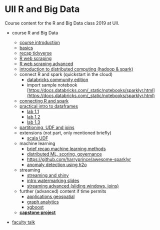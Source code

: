 # UII R and Big Data

Course content for the R and Big Data class 2019 at UII.

- course R and Big Data
	- [course introduction](https://docs.google.com/presentation/d/1Janow5MBlnGeDYByCfscHlnpRBeZad_F7ZpRWOiCjRM/edit?usp=sharing)
	- [basics](https://docs.google.com/presentation/d/1OVm1juqVPJbD7y_Ge3jyowmomvgMASbO1wT-caJrMrA/edit?usp=sharing)
	- [recap tidyverse](course-content/recap-3tidyverse_intro.Rmd)
	- [R web scraping](course-content/r-webscraping.Rmd)
	- [R web scraping advanced](course-content/r-webscraping-advanced.Rmd)
	- [introduction to distributed computing (hadoop & spark)](https://docs.google.com/presentation/d/1jDdSITm5Rlf3Dnb1FpFlY84MG9i0hWJNRwrrlAlBBT0/edit?usp=sharing)
	- connect R and spark (quickstart in the cloud)
	  - [databricks community edition](https://community.cloud.databricks.com)
	  - import sample notebook [https://docs.databricks.com/_static/notebooks/sparklyr.html](https://docs.databricks.com/_static/notebooks/sparklyr.html)
	- [connecting R and spark](course-content/0_connectingRandSpark.Rmd)
	- [practical intro to dataframes](course-content/1_dataframes_intro.Rmd)
	  - [lab 1.1](course-content/1_lab1.Rmd)
	  - [lab 1.2](course-content/1_lab2.Rmd)
	  - [lab 1.3](course-content/1_lab3.Rmd)
	- [partitioning, UDF and joins](course-content/2_dataframes_partition_join_udf.Rmd)
	- extensions (not part, only mentioned briefly)
	  - [scala UDF](course-content/3_scala_udf.Rmd)
	- machine learning
	  - [brief recap machine learning methods](https://docs.google.com/presentation/d/165fjvjpD072bx1I2mj8DMZqlvAunQAIcJHDcRL3Fezk/edit?usp=sharing)
	  - [distributed ML, scoring, governance](course-content/4_machine_learning.Rmd)
	  - https://github.com/harryprince/awesome-sparklyr
	  - [anomaly detection using h2o](course-content/4.1_anomaly_detection.Rmd)
	- streaming
	  - [streaming and shiny](course-content/6_streaming_shiny.Rmd)
	  - [intro watermarking slides](https://docs.google.com/presentation/d/14QkBmC6rLfW1kmLePlVoMfS-kHLNRqcJ9QhO1ZB7IUM/edit?usp=sharing)
	  - [streaming advanced (sliding windows, joins)](course-content/7_streaming_advanced.Rmd)
	- further (advanced) content if time permits
	  - [applications geospatial](course-content/5_applications_geospatial.Rmd)
	  - [graph analytics](course-content/5.2_graph_analytics.Rmd)
	  - [xgboost](course-content/5.3_xgbboost.Rmd)
	- [**capstone project**](course-content/capstone-project)
	
- [faculty talk](https://drive.google.com/open?id=1wpbQh0CuEbNHQlP9YEqvA4VbIEI9ABbm)

